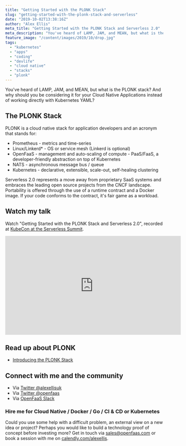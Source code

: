 ```yaml
---
title: "Getting Started with the PLONK Stack"
slug: "getting-started-with-the-plonk-stack-and-serverless"
date: "2019-10-02T13:38:16Z"
author: "Alex Ellis"
meta_title: "Getting Started with the PLONK Stack and Serverless 2.0"
meta_description: "You've heard of LAMP, JAM, and MEAN, but what is the PLONK stack? And why should you be considering it for your Cloud Native Applications?"
feature_image: "/content/images/2019/10/drop.jpg"
tags:
  - "kubernetes"
  - "apps"
  - "coding"
  - "devlife"
  - "cloud native"
  - "stacks"
  - "plonk"
---
```


You've heard of LAMP, JAM, and MEAN, but what is the PLONK stack? And why should you be considering it for your Cloud Native Applications instead of working directly with Kubernetes YAML?

## The PLONK Stack

PLONK is a cloud native stack for application developers and an acronym that stands for:

* Prometheus - metrics and time-series
* Linux/Linkerd* - OS or service mesh (Linkerd is optional)
* OpenFaaS - management and auto-scaling of compute - PaaS/FaaS, a developer-friendly abstraction on top of Kubernetes
* NATS - asynchronous message bus / queue
* Kubernetes - declarative, extensible, scale-out, self-healing clustering

Serverless 2.0 represents a move away from proprietary SaaS systems and embraces the leading open source projects from the CNCF landscape. Portability is offered through the use of a runtime contract and a Docker image. If your code conforms to the contract, it's fair game as a workload.  

## Watch my talk

Watch "Getting Started with the PLONK Stack and Serverless 2.0", recorded at [KubeCon at the Serverless Summit](https://spsna19.sched.com/event/Wb2n/getting-beyond-faas-the-plonk-stack-for-kubernetes-developers-alex-ellis-openfaas-ltd).

<iframe width="560" height="315" src="https://www.youtube.com/embed/NckMekZXRt8" frameborder="0" allow="accelerometer; autoplay; encrypted-media; gyroscope; picture-in-picture" allowfullscreen></iframe>

## Read up about PLONK

* [Introducing the PLONK Stack](https://www.openfaas.com/blog/plonk-stack/)

## Connect with me and the community

* Via [Twitter @alexellisuk](https://twitter.com/alexellisuk)
* Via [Twitter @openfaas](https://twitter.com/openfaas)
* Via [OpenFaaS Slack](https://slack.openfaas.io)

### Hire me for Cloud Native / Docker / Go / CI & CD or Kubernetes

Could you use some help with a difficult problem, an external view on a new idea or project? Perhaps you would like to build a technology proof of concept before investing more? Get in touch via [sales@openfaas.com](mailto:sales@openfaas.com) or book a session with me on [calendly.com/alexellis](https://calendly.com/alexellis/).